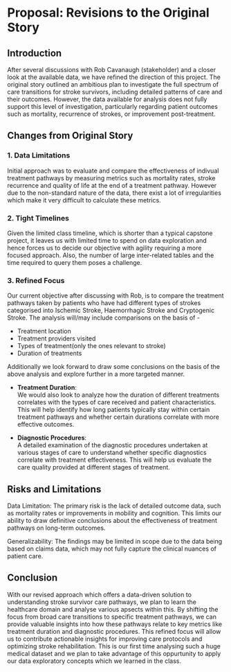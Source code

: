 # Proposal: Revisions to the Original Story

## Introduction

After several discussions with Rob Cavanaugh (stakeholder) and a closer look at the available data, we have refined the direction of this project. The original story outlined an ambitious plan to investigate the full spectrum of care transitions for stroke survivors, including detailed patterns of care and their outcomes. However, the data available for analysis does not fully support this level of investigation, particularly regarding patient outcomes such as mortality, recurrence of strokes, or improvement post-treatment.

## Changes from Original Story

### 1. Data Limitations
Initial approach was to evaluate and compare the effectiveness of indivual treatment pathways by measuring metrics such as mortality rates, stroke recurrence and quality of life at the end of a treatment pathway. However due to the non-standard nature of the data, there exist a lot of irregularities which make it very difficult to calculate these metrics.

### 2. Tight Timelines
Given the limited class timeline, which is shorter than a typical capstone project, it leaves us with limited time to spend on data exploration and hence forces us to decide our objective with agility requiring a more focused approach. Also, the number of large inter-related tables and the time required to query them poses a challenge. <br>

### 3. Refined Focus
Our current objective after discussing with Rob, is to compare the treatment pathways taken by patients who have had different types of strokes categorised into Ischemic Stroke, Haemorrhagic Stroke and Cryptogenic Stroke. The analysis will/may include comparisons on the basis of -
- Treatment location
- Treatment providers visited
- Types of treatment(only the ones relevant to stroke)
- Duration of treatments

Additionally we look forward to draw some conclusions on the basis of the above analysis and explore further in a more targeted manner.

- **Treatment Duration**:  
   We would also look to analyze how the duration of different treatments correlates with the types of care received and patient characteristics. This will help identify how long patients typically stay within certain treatment pathways and whether certain durations correlate with more effective outcomes.

- **Diagnostic Procedures**:  
   A detailed examination of the diagnostic procedures undertaken at various stages of care to understand whether specific diagnostics correlate with treatment effectiveness. This will help us evaluate the care quality provided at different stages of treatment.

## Risks and Limitations
Data Limitation: The primary risk is the lack of detailed outcome data, such as mortality rates or improvements in mobility and cognition. This limits our ability to draw definitive conclusions about the effectiveness of treatment pathways on long-term outcomes.

Generalizability: The findings may be limited in scope due to the data being based on claims data, which may not fully capture the clinical nuances of patient care.


## Conclusion

With our revised approach which offers a data-driven solution to understanding stroke survivor care pathways, we plan to learn the healthcare domain and analyse various apsects within this. By shifting the focus from broad care transitions to specific treatment pathways, we can provide valuable insights into how these pathways relate to key metrics like treatment duration and diagnostic procedures. This refined focus will allow us to contribute actionable insights for improving care protocols and optimizing stroke rehabilitation. This is our first time analysing such a huge medical dataset and we plan to take advantage of this oppurtunity to apply our data exploratory concepts which we learned in the class.

